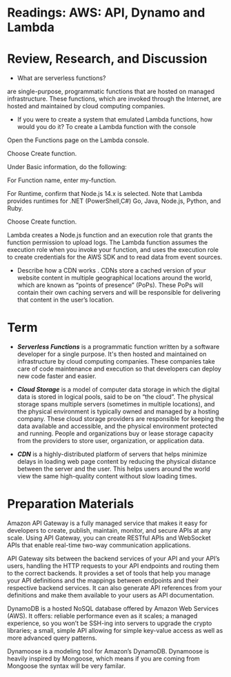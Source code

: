 
# Readings: AWS: API, Dynamo and Lambda

# Review, Research, and Discussion

- What are serverless functions? 

 are single-purpose, programmatic functions that are hosted on managed infrastructure. These functions, which are invoked through the Internet, are hosted and maintained by cloud computing companies.

- If you were to create a system that emulated Lambda functions, how would you do it?
To create a Lambda function with the console

Open the Functions page on the Lambda console.

Choose Create function.

Under Basic information, do the following:

For Function name, enter my-function.

For Runtime, confirm that Node.js 14.x is selected. Note that Lambda provides runtimes for .NET (PowerShell,C#) Go, Java, Node.js, Python, and Ruby.

Choose Create function.

Lambda creates a Node.js function and an execution role that grants the function permission to upload logs. The Lambda function assumes the execution role when you invoke your function, and uses the execution role to create credentials for the AWS SDK and to read data from event sources.

- Describe how a CDN works .
CDNs store a cached version of your website content in multiple geographical locations around the world, which are known as “points of presence” (PoPs). These PoPs will contain their own caching servers and will be responsible for delivering that content in the user’s location.

# Term

- ***Serverless Functions*** is a programmatic function written by a software developer for a single purpose. It's then hosted and maintained on infrastructure by cloud computing companies. These companies take care of code maintenance and execution so that developers can deploy new code faster and easier.

- ***Cloud Storage*** is a model of computer data storage in which the digital data is stored in logical pools, said to be on “the cloud”. The physical storage spans multiple servers (sometimes in multiple locations), and the physical environment is typically owned and managed by a hosting company. These cloud storage providers are responsible for keeping the data available and accessible, and the physical environment protected and running. People and organizations buy or lease storage capacity from the providers to store user, organization, or application data.

- ***CDN*** is a highly-distributed platform of servers that helps minimize delays in loading web page content by reducing the physical distance between the server and the user. This helps users around the world view the same high-quality content without slow loading times.


# Preparation Materials

Amazon API Gateway is a fully managed service that makes it easy for developers to create, publish, maintain, monitor, and secure APIs at any scale. Using API Gateway, you can create RESTful APIs and WebSocket APIs that enable real-time two-way communication applications.

API Gateway sits between the backend services of your API and your API’s users, handling the HTTP requests to your API endpoints and routing them to the correct backends. It provides a set of tools that help you manage your API definitions and the mappings between endpoints and their respective backend services. It can also generate API references from your definitions and make them available to your users as API documentation.

DynamoDB is a hosted NoSQL database offered by Amazon Web Services (AWS). It offers: reliable performance even as it scales; a managed experience, so you won’t be SSH-ing into servers to upgrade the crypto libraries; a small, simple API allowing for simple key-value access as well as more advanced query patterns.

Dynamoose is a modeling tool for Amazon’s DynamoDB. Dynamoose is heavily inspired by Mongoose, which means if you are coming from Mongoose the syntax will be very familar.

